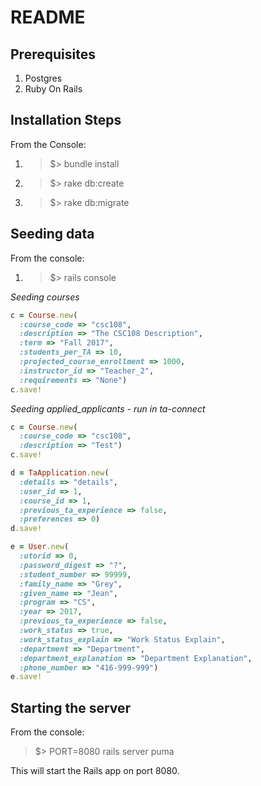 # README

## Prerequisites

1. Postgres
2. Ruby On Rails

## Installation Steps

From the Console:

1. > $> bundle install
2. > $> rake db:create
3. > $> rake db:migrate

## Seeding data

From the console:

1. > $> rails console

*Seeding courses*
```ruby
c = Course.new(
  :course_code => "csc108",
  :description => "The CSC108 Description",
  :term => "Fall 2017",
  :students_per_TA => 10,
  :projected_course_enrollment => 1000,
  :instructor_id => "Teacher_2",
  :requirements => "None")
c.save!
```
*Seeding applied_applicants - run in ta-connect*
```ruby
c = Course.new(
  :course_code => "csc108", 
  :description => "Test")
c.save!

d = TaApplication.new(
  :details => "details", 
  :user_id => 1, 
  :course_id => 1, 
  :previous_ta_experience => false, 
  :preferences => 0)
d.save!

e = User.new(
  :utorid => 0,
  :password_digest => "?",
  :student_number => 99999,
  :family_name => "Grey",
  :given_name => "Jean",
  :program => "CS",
  :year => 2017,
  :previous_ta_experience => false,
  :work_status => true,
  :work_status_explain => "Work Status Explain",
  :department => "Department",
  :department_explanation => "Department Explanation",
  :phone_number => "416-999-999")
e.save!
```

## Starting the server

From the console:

> $> PORT=8080 rails server puma

This will start the Rails app on port 8080.
